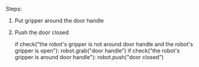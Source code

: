 

Steps:
1. Put gripper around the door handle
2. Push the door closed

    if check("the robot's gripper is not around door handle and the robot's gripper is open"):
        robot.grab("door handle")
    if check("the robot's gripper is around door handle"):
        robot.push("door closed")